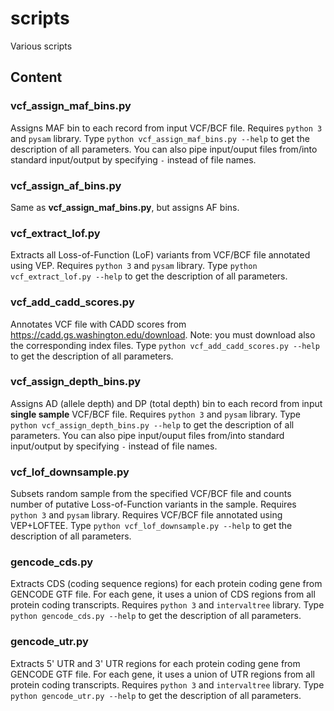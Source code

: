 # scripts
Various scripts

## Content

### vcf_assign_maf_bins.py

Assigns MAF bin to each record from input VCF/BCF file. Requires `python 3` and `pysam` library. Type `python vcf_assign_maf_bins.py --help` to get the description of all parameters. You can also pipe input/ouput files from/into standard input/output by specifying `-` instead of file names.

### vcf_assign_af_bins.py

Same as **vcf_assign_maf_bins.py**, but assigns AF bins.

### vcf_extract_lof.py

Extracts all Loss-of-Function (LoF) variants from VCF/BCF file annotated using VEP. Requires `python 3` and `pysam` library. Type `python vcf_extract_lof.py --help` to get the description of all parameters.

### vcf_add_cadd_scores.py

Annotates VCF file with CADD scores from https://cadd.gs.washington.edu/download. Note: you must download also the corresponding index files. Type `python vcf_add_cadd_scores.py --help` to get the description of all parameters.

### vcf_assign_depth_bins.py

Assigns AD (allele depth) and DP (total depth) bin to each record from input **single sample** VCF/BCF file. Requires `python 3` and `pysam` library. Type `python vcf_assign_depth_bins.py --help` to get the description of all parameters. You can also pipe input/ouput files from/into standard input/output by specifying `-` instead of file names.


### vcf_lof_downsample.py

Subsets random sample from the specified VCF/BCF file and counts number of putative Loss-of-Function variants in the sample. Requires `python 3` and `pysam` library. Requires VCF/BCF file annotated using VEP+LOFTEE. Type `python vcf_lof_downsample.py --help` to get the description of all parameters.

### gencode_cds.py

Extracts CDS (coding sequence regions) for each protein coding gene from GENCODE GTF file. For each gene, it uses a union of CDS regions from all protein coding transcripts. Requires `python 3` and `intervaltree` library. Type `python gencode_cds.py --help` to get the description of all parameters.

### gencode_utr.py

Extracts 5' UTR and 3' UTR regions for each protein coding gene from GENCODE GTF file. For each gene, it uses a union of UTR regions from all protein coding transcripts. Requires `python 3` and `intervaltree` library. Type `python gencode_utr.py --help` to get the description of all parameters.

